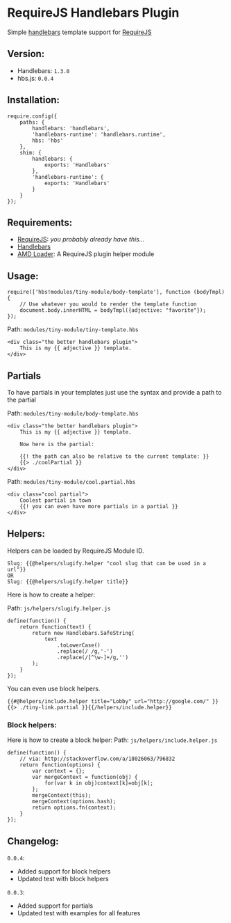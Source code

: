 # RequireJS Handlebars Plugin

Simple [handlebars](http://handlebarsjs.com/) template support for [RequireJS](http://requirejs.org/)

## Version:

 - Handlebars: `1.3.0`
 - hbs.js: `0.0.4`

## Installation:
```
require.config({
	paths: {
		handlebars: 'handlebars',
		'handlebars-runtime': 'handlebars.runtime',
		hbs: 'hbs'
	},
	shim: {
		handlebars: {
			exports: 'Handlebars'
		},
		'handlebars-runtime': {
			exports: 'Handlebars'
		}
	}
});
```

## Requirements: 
 - [RequireJS](http://requirejs.org/): *you probably already have this...*
 - [Handlebars](http://handlebarsjs.com/)
 - [AMD Loader](https://github.com/guybedford/amd-loader): A RequireJS plugin helper module


## Usage:
```
require(['hbs!modules/tiny-module/body-template'], function (bodyTmpl) {
	// Use whatever you would to render the template function
	document.body.innerHTML = bodyTmpl({adjective: "favorite"});
});
```

Path: `modules/tiny-module/tiny-template.hbs`
```
<div class="the better handlebars plugin">
	This is my {{ adjective }} template.
</div>
```

## Partials

To have partials in your templates just use the syntax and provide a path to the partial

Path: `modules/tiny-module/body-template.hbs`
```
<div class="the better handlebars plugin">
	This is my {{ adjective }} template.

	Now here is the partial: 

	{{! the path can also be relative to the current template: }}
	{{> ./coolPartial }}
</div>
```

Path: `modules/tiny-module/cool.partial.hbs`
```
<div class="cool partial">
	Coolest partial in town
	{{! you can even have more partials in a partial }}
</div>
```

## Helpers:

Helpers can be loaded by RequireJS Module ID.

```
Slug: {{@helpers/slugify.helper "cool slug that can be used in a url"}}
OR
Slug: {{@helpers/slugify.helper title}}
```

Here is how to create a helper:

Path: `js/helpers/slugify.helper.js`
```
define(function() {
	return function(text) {
		return new Handlebars.SafeString(
			text
				.toLowerCase()
				.replace(/ /g,'-')
				.replace(/[^\w-]+/g,'')
		);
	}
});
```

You can even use block helpers.
```
{{#@helpers/include.helper title="Lobby" url="http://google.com/" }}{{> ./tiny-link.partial }}{{/helpers/include.helper}}
```

### Block helpers:

Here is how to create a block helper:
Path: `js/helpers/include.helper.js`
```
define(function() {
	// via: http://stackoverflow.com/a/18026063/796832
	return function(options) {
		var context = {};
		var mergeContext = function(obj) {
			for(var k in obj)context[k]=obj[k];
		};
		mergeContext(this);
		mergeContext(options.hash);
		return options.fn(context);
	}
});
```

## Changelog:

`0.0.4`: 
 - Added support for block helpers
 - Updated test with block helpers

`0.0.3`: 
 - Added support for partials
 - Updated test with examples for all features
